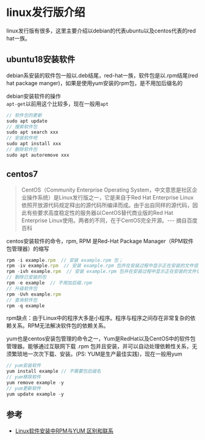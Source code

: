 # linux发行版介绍

linux发行版有很多，这里主要介绍以debian的代表ubuntu以及centos代表的red hat一族。

## ubuntu18安装软件  

debian系安装的软件包一般以.deb结尾，red-hat一族，软件包是以.rpm结尾(red hat package manger)，如果是使用yum安装的rpm包，是不用加后缀名的

debian安装软件的操作  
`apt-get`以前用这个比较多，现在一般用`apt`
```js
// 软件包的更新
sudo apt update
// 搜索软件包
sudo apt search xxx
// 安装软件吧
sudo apt install xxx
// 删除软件包
sudo apt autoremove xxx  
```

## centos7
> CentOS（Community Enterprise Operating System，中文意思是社区企业操作系统）是Linux发行版之一，它是来自于Red Hat Enterprise Linux依照开放源代码规定释出的源代码所编译而成。由于出自同样的源代码，因此有些要求高度稳定性的服务器以CentOS替代商业版的Red Hat Enterprise Linux使用。两者的不同，在于CentOS完全开源。--- 摘自百度百科

centos安装软件的命令，rpm, RPM 是Red-Hat Package Manager（RPM软件包管理器）的缩写
```js
rpm -i example.rpm  // 安装 example.rpm 包；
rpm -iv example.rpm  // 安装 example.rpm 包并在安装过程中显示正在安装的文件信息；
rpm -ivh example.rpm  // 安装 example.rpm 包并在安装过程中显示正在安装的文件信息及安装进度
// 删除已安装的包
rpm -e example  // 不用加后缀.rpm
// 升级软件包
rpm -Uvh example.rpm
// 查询软件包
rpm -q example
```
rpm缺点：由于Linux中的程序大多是小程序。程序与程序之间存在非常复杂的依赖关系。RPM无法解决软件包的依赖关系。

yum也是centos安装包管理的命令之一，Yum是RedHat以及CentOS中的软件包管理器。能够通过互联网下载 .rpm 包并且安装，并可以自动处理依赖性关系，无须繁琐地一次次下载、安装。(PS: YUM是生产最佳实践)，现在一般用yum
```js
// yum安装软件
yum install example // 不需要包后缀名
// yum移除软件
yum remove example -y
// yum更新软件
yum update example -y
```

## 参考
 - [Linux软件安装中RPM与YUM 区别和联系](https://www.cnblogs.com/LiuChunfu/p/8052890.html)
